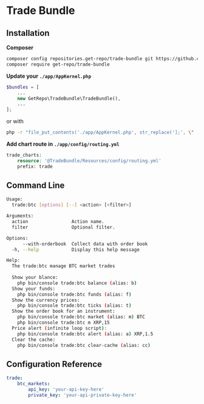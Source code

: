 # Trade Bundle

## Installation


**Composer**
```bash
composer config repositories.get-repo/trade-bundle git https://github.com/get-repo/trade-bundle
composer require get-repo/trade-bundle
```


**Update your `./app/AppKernel.php`**
```php
$bundles = [
    ...
    new GetRepo\TradeBundle\TradeBundle(),
    ...
];
```
or with
```bash
php -r "file_put_contents('./app/AppKernel.php', str_replace('];', \"    new GetRepo\TradeBundle\TradeBundle(),\n        ];\", file_get_contents('./app/AppKernel.php')));"
```


**Add chart route in `./app/config/routing.yml`**
```php
trade_charts:
    resource: '@TradeBundle/Resources/config/routing.yml'
    prefix: trade
```



## Command Line
```bash
Usage:
  trade:btc [options] [--] <action> [<filter>]

Arguments:
  action                Action name.
  filter                Optional filter.

Options:
      --with-orderbook  Collect data with order book
  -h, --help            Display this help message

Help:
  The trade:btc manage BTC market trades
  
  Show your blance:
    php bin/console trade:btc balance (alias: b)
  Show your funds:
    php bin/console trade:btc funds (alias: f)
  Show the currency prices:
    php bin/console trade:btc ticks (alias: t)
  Show the order book for an instrument:
    php bin/console trade:btc market (alias: m) BTC
    php bin/console trade:btc m XRP,15
  Price alert (infinite loop script):
    php bin/console trade:btc alert (alias: a) XRP,1.5
  Clear the cache:
    php bin/console trade:btc clear-cache (alias: cc)
```



## Configuration Reference
```yaml
trade:
    btc_markets:
        api_key: 'your-api-key-here'
        private_key: 'your-api-private-key-here'

```
